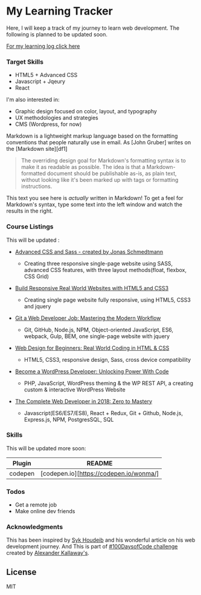 # My Learning Tracker 

Here, I will keep a track of my journey to learn web development. The following is planned to be updated soon. 

[For my learning log click here](https://github.com/wonma/My-Learning-Tracker/blob/master/log.md "Regular logs of my learning with links, reflections, and information about my learning process")

### Target Skills

  - HTML5 + Advanced CSS
  - Javascript + Jqeury
  - React


I'm also interested in:
  - Graphic design focused on color, layout, and typography
  - UX methodologies and strategies
  - CMS (Wordpress, for now)

Markdown is a lightweight markup language based on the formatting conventions that people naturally use in email.  As [John Gruber] writes on the [Markdown site][df1]

> The overriding design goal for Markdown's
> formatting syntax is to make it as readable
> as possible. The idea is that a
> Markdown-formatted document should be
> publishable as-is, as plain text, without
> looking like it's been marked up with tags
> or formatting instructions.

This text you see here is *actually* written in Markdown! To get a feel for Markdown's syntax, type some text into the left window and watch the results in the right.



### Course Listings

This will be updated :

* [Advanced CSS and Sass - created by Jonas Schmedtmann](https://www.udemy.com/share/1000cABUoac19aQHo=/) 
  - Creating three responsive single-page website using SASS, advanced CSS features, with three layout methods(float, flexbox, CSS Grid)
  
* [Build Responsive Real World Websites with HTML5 and CSS3](https://www.udemy.com/share/10002sBUoac19aQHo=/) 
  - Creating single page website fully responsive, using HTML5, CSS3 and jquery
  
* [Git a Web Developer Job: Mastering the Modern Workflow](https://www.udemy.com/share/10016aBUoac19aQHo=/) 
  - Git, GitHub, Node.js, NPM, Object-oriented JavaScript, ES6, webpack, Gulp, BEM, one single-page website with jquery
  
* [Web Design for Beginners: Real World Coding in HTML & CSS](https://www.udemy.com/share/1000mQBUoac19aQHo=/) 
  - HTML5, CSS3, responsive design, Sass, cross device compatibility
  
* [Become a WordPress Developer: Unlocking Power With Code](https://www.udemy.com/share/1000FwBUoac19aQHo=/) 
  - PHP, JavaScript, WordPress theming & the WP REST API, a creating custom & interactive WordPress Website
  
* [The Complete Web Developer in 2018: Zero to Mastery](https://www.udemy.com/share/1000scBUoac19aQHo=/) 
  - Javascript(ES6/ES7/ES8), React + Redux, Git + Github, Node.js, Express.js, NPM, PostgresSQL, SQL



### Skills

This will be updated more soon:

| Plugin | README |
| ------ | ------ |
| codepen | [codepen.io][https://codepen.io/wonma/] |




### Todos

 - Get a remote job
 - Make online dev friends

### Acknowledgments

This has been inspired by [Syk Houdeib](https://twitter.com/Syknapse) and his wonderful article on his web development journey. And This is part of [#100DaysofCode challenge](https://github.com/Kallaway/100-days-of-code) created by [Alexander Kallaway's](https://twitter.com/ka11away).

License
----
MIT
